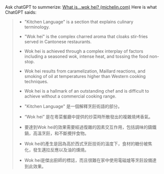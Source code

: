 
Ask chatGPT to summerize: [What is...wok hei? (michelin.com)](https://guide.michelin.com/hk/en/article/dining-out/what-is-wok-hei)
Here is what ChatGPT saids:

> -   "Kitchen Language" is a section that explains culinary terminology.
>     
> -   "Wok hei" is the complex charred aroma that cloaks stir-fries served in Cantonese restaurants.
>     
> -   Wok hei is achieved through a complex interplay of factors including a seasoned wok, intense heat, and tossing the food non-stop.
>     
> -   Wok hei results from caramelization, Maillard reactions, and smoking of oil at temperatures higher than Western cooking techniques.
>     
> -   Wok hei is a hallmark of an outstanding chef and is difficult to achieve without a commercial cooking range.
>     
> -   "Kitchen Language" 是一個解釋烹飪術語的部分。
>     
> -   “Wok hei” 是在粵菜餐廳中提供的炒菜時所散發出的複雜燒烤香氣。
>     
> -   要達到Wok hei的效果需要經過復雜的因素交互作用，包括調味的鑄鐵鍋，高溫烹飪，和不斷攪拌食物。
>     
> -   Wok hei的產生是因為高於西式烹飪技術的溫度下，食材的糖份被焦化，發生邁拉反應以及油的燻燒。
>     
> -   Wok hei是傑出廚師的標誌，而且很難在家中使用電磁爐等烹飪設備達到此效果。
